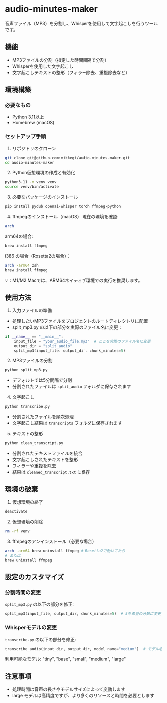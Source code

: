 # audio-minutes-maker
音声ファイル（MP3）を分割し、Whisperを使用して文字起こしを行うツールです。

## 機能
- MP3ファイルの分割（指定した時間間隔で分割）
- Whisperを使用した文字起こし
- 文字起こしテキストの整形（フィラー除去、重複除去など）

## 環境構築

### 必要なもの
- Python 3.11以上
- Homebrew (macOS)

### セットアップ手順

1. リポジトリのクローン
```bash
git clone git@github.com:mikkegt/audio-minutes-maker.git
cd audio-minutes-maker
```

2. Python仮想環境の作成と有効化
```bash
python3.11 -m venv venv
source venv/bin/activate
```

3. 必要なパッケージのインストール
```bash
pip install pydub openai-whisper torch ffmpeg-python
```

4. ffmpegのインストール（macOS）
現在の環境を確認:
```bash
arch
````
arm64の場合:
```bash
brew install ffmpeg
```
i386 の場合（Rosetta2の場合）：
```bash
arch -arm64 zsh
brew install ffmpeg
```
💡：M1/M2 Macでは、ARM64ネイティブ環境での実行を推奨します。

## 使用方法
1. 入力ファイルの準備
- 処理したいMP3ファイルをプロジェクトのルートディレクトリに配置
- split_mp3.py の以下の部分を実際のファイル名に変更：
```python
if __name__ == "__main__":
    input_file = "your_audio_file.mp3"  # ここを実際のファイル名に変更
    output_dir = "split_audio"
    split_mp3(input_file, output_dir, chunk_minutes=5)
```

2. MP3ファイルの分割
```bash
python split_mp3.py
```
- デフォルトでは5分間隔で分割
- 分割されたファイルは `split_audio` フォルダに保存されます

4. 文字起こし
```bash
python transcribe.py
```
- 分割されたファイルを順次処理
- 文字起こし結果は `transcripts` フォルダに保存されます

5. テキストの整形
```bash
python clean_transcript.py
```
- 分割されたテキストファイルを統合
- 文字起こしされたテキストを整形
- フィラーや重複を除去
- 結果は `cleaned_transcript.txt` に保存

## 環境の破棄

1. 仮想環境の終了
```bash
deactivate
```

2. 仮想環境の削除
```bash
rm -rf venv
```

3. ffmpegのアンインストール（必要な場合）
```bash
arch -arm64 brew uninstall ffmpeg # Rosetta2で動いてたら
# または
brew uninstall ffmpeg
```

## 設定のカスタマイズ

### 分割時間の変更
`split_mp3.py` の以下の部分を修正:
```python
split_mp3(input_file, output_dir, chunk_minutes=5)  # 5を希望の分数に変更
```

### Whisperモデルの変更
`transcribe.py` の以下の部分を修正:
```python
transcribe_audio(input_dir, output_dir, model_name="medium")  # モデル名を変更
```
利用可能なモデル: "tiny", "base", "small", "medium", "large"

## 注意事項
- 処理時間は音声の長さやモデルサイズによって変動します
- large モデルは高精度ですが、より多くのリソースと時間を必要とします
